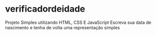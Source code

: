 # verificadordeidade
Projeto Simples utilizando HTML, CSS E JavaScript
Escreva sua data de nascimento e tenha de volta uma representação simples

